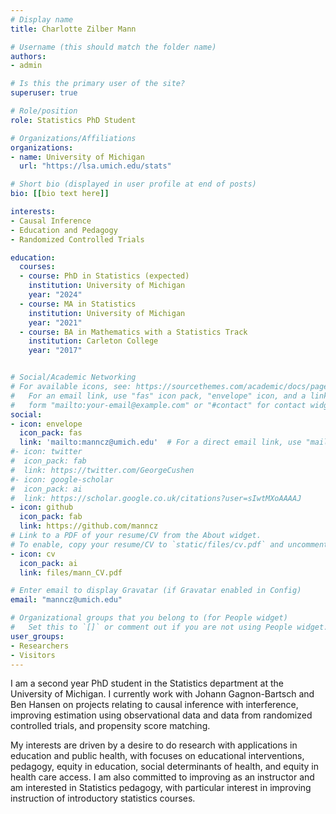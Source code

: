 ```yaml
---
# Display name
title: Charlotte Zilber Mann

# Username (this should match the folder name)
authors:
- admin

# Is this the primary user of the site?
superuser: true

# Role/position
role: Statistics PhD Student

# Organizations/Affiliations
organizations:
- name: University of Michigan
  url: "https://lsa.umich.edu/stats"

# Short bio (displayed in user profile at end of posts)
bio: [[bio text here]]

interests:
- Causal Inference
- Education and Pedagogy
- Randomized Controlled Trials

education:
  courses:
  - course: PhD in Statistics (expected)
    institution: University of Michigan
    year: "2024"
  - course: MA in Statistics
    institution: University of Michigan
    year: "2021"
  - course: BA in Mathematics with a Statistics Track
    institution: Carleton College
    year: "2017"


# Social/Academic Networking
# For available icons, see: https://sourcethemes.com/academic/docs/page-builder/#icons
#   For an email link, use "fas" icon pack, "envelope" icon, and a link in the
#   form "mailto:your-email@example.com" or "#contact" for contact widget.
social:
- icon: envelope
  icon_pack: fas
  link: 'mailto:manncz@umich.edu'  # For a direct email link, use "mailto:test@example.org".
#- icon: twitter
#  icon_pack: fab
#  link: https://twitter.com/GeorgeCushen
#- icon: google-scholar
#  icon_pack: ai
#  link: https://scholar.google.co.uk/citations?user=sIwtMXoAAAAJ
- icon: github
  icon_pack: fab
  link: https://github.com/manncz
# Link to a PDF of your resume/CV from the About widget.
# To enable, copy your resume/CV to `static/files/cv.pdf` and uncomment the lines below.
- icon: cv
  icon_pack: ai
  link: files/mann_CV.pdf

# Enter email to display Gravatar (if Gravatar enabled in Config)
email: "manncz@umich.edu"

# Organizational groups that you belong to (for People widget)
#   Set this to `[]` or comment out if you are not using People widget.
user_groups:
- Researchers
- Visitors
---
```


I am a second year PhD student in the Statistics department at the University of Michigan. I currently work with Johann Gagnon-Bartsch and Ben Hansen on projects relating to causal inference with interference, improving estimation using observational data and data from randomized controlled trials, and propensity score matching.

My interests are driven by a desire to do research with applications in education and public health, with focuses on educational interventions, pedagogy, equity in education, social determinants of health, and equity in health care access. I am also committed to improving as an instructor and am interested in Statistics pedagogy, with particular interest in improving instruction of introductory statistics courses.
